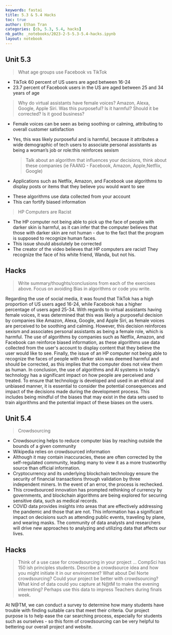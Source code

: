 ```yaml
---
keywords: fastai
title: 5.3 & 5.4 Hacks
toc: true
author: Ethan Tran
categories: [cb, 5.3, 5.4, hacks]
nb_path: _notebooks/2023-2-5-5.3-5.4-hacks.ipynb
layout: notebook
---
```


<!--
#################################################
### THIS FILE WAS AUTOGENERATED! DO NOT EDIT! ###
#################################################
# file to edit: _notebooks/2023-2-5-5.3-5.4-hacks.ipynb
-->

<div class="container" id="notebook-container">
        
<div class="cell border-box-sizing text_cell rendered"><div class="inner_cell">
<div class="text_cell_render border-box-sizing rendered_html">
<h2 id="Unit-5.3">Unit 5.3<a class="anchor-link" href="#Unit-5.3"> </a></h2><blockquote><p>What age groups use Facebook vs TikTok</p>
</blockquote>
<ul>
<li>TikTok 60 percent of US users are aged between 16-24</li>
<li>23.7 percent of Facebook users in the US are aged between 25 and 34 years of age</li>
</ul>
<blockquote><p>Why do virtual assistants have female voices? Amazon, Alexa, Google, Apple Siri. Was this purposeful? Is it harmful? Should it be corrected? Is it good business?</p>
</blockquote>
<ul>
<li>Female voices can be seen as being soothing or calming, attributing to overall customer satisfaction</li>
<li><p>Yes, this was likely purposeful and is harmful, because it attributes a wide demographic of tech users to associate personal assistants as being a woman’s job or role:this reinforces sexism</p>
<blockquote><p>Talk about an algorithm that influences your decisions, think about these companies (ie FAANG - Facebook, Amazon, Apple,Netflix, Google)</p>
</blockquote>
</li>
<li><p>Applications such as Netflix, Amazon, and Facebook use algorithms to display posts or items that they believe you would want to see</p>
</li>
<li>These algorithms use data collected from your account</li>
<li>This can fortify biased information</li>
</ul>
<blockquote><p>HP Computers are Racist</p>
</blockquote>
<ul>
<li>The HP computer not being able to pick up the face of people with darker skin is harmful, as it can infer that the computer believes that those with darker skin are not human - due to the fact that the program is supposed to recognize human faces.</li>
<li>This issue should absolutely be corrected</li>
<li>The creator of the video believes that HP computers are racist! They recognize the face of his white friend, Wanda, but not his.</li>
</ul>
<h2 id="Hacks">Hacks<a class="anchor-link" href="#Hacks"> </a></h2><blockquote><p>Write summary/thoughts/conclusions from each of the exercises above. Focus on avoiding Bias in algorithms or code you write.</p>
</blockquote>
<p>Regarding the use of social media, it was found that TikTok has a high proportion of US users aged 16-24, while Facebook has a higher percentage of users aged 25-34. With regards to virtual assistants having female voices, it was determined that this was likely a purposeful decision by companies like Amazon, Alexa, Google, and Apple Siri, as female voices are perceived to be soothing and calming. However, this decision reinforces sexism and associates personal assistants as being a female role, which is harmful. The use of algorithms by companies such as Netflix, Amazon, and Facebook can reinforce biased information, as these algorithms use data collected from the user's account to display content that they believe the user would like to see. Finally, the issue of an HP computer not being able to recognize the faces of people with darker skin was deemed harmful and should be corrected, as this implies that the computer does not view them as human. In conclusion, the use of algorithms and AI systems in today's technology has a significant impact on how people are perceived and treated. To ensure that technology is developed and used in an ethical and unbiased manner, it is essential to consider the potential consequences and impact of the decisions made during the development process. This includes being mindful of the biases that may exist in the data sets used to train algorithms and the potential impact of these biases on the users.
</p><h2 id="Unit-5.4">Unit 5.4<a class="anchor-link" href="#Unit-5.4"> </a></h2><blockquote><p>Crowdsourcing</p>
</blockquote>
<ul>
<li>Crowdsourcing helps to reduce computer bias by reaching outside the bounds of a given community</li>
<li>Wikipedia relies on crowdsourced information</li>
<li>Although it may contain inaccuracies, these are often corrected by the self-regulated community, leading many to view it as a more trustworthy source than official information. </li>
<li>Cryptocurrency and its underlying blockchain technology ensure the security of financial transactions through validation by three independent miners. In the event of an error, the process is rechecked. </li>
<li>This crowdsourced innovation has prompted rethinking of currency by governments, and blockchain algorithms are being explored for securing sensitive data, such as medical records.</li>
<li>COVID data provides insights into areas that are effectively addressing the pandemic and those that are not. This information has a significant impact on decisions such as attending public events, traveling by plane, and wearing masks. The community of data analysts and researchers will drive new approaches to analyzing and utilizing data that affects our lives.</li>
</ul>
<h2 id="Hacks">Hacks<a class="anchor-link" href="#Hacks"> </a></h2><blockquote><p>Think of a use case for crowdsourcing in your project … CompSci has 150 ish principles students. Describe a crowdsource idea and how you might initiate it in our environment? What about Del Norte crowdsourcing? Could your project be better with crowdsourcing? What kind of data could you capture at N@tM to make the evening interesting? Perhaps use this data to impress Teachers during finals week.</p>
</blockquote>
<p>At N@TM, we can conduct a survey to determine how many students have trouble with finding suitable cars that meet their criteria. Our project purpose is to help ease the car searching process, especially for students such as ourselves - so this form of crowdsourcing can be very helpful to bettering our overall project and website.
</p>
</div>
</div>
</div>
</div>
 

